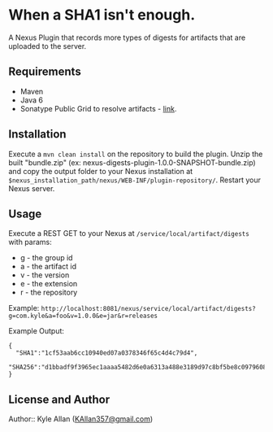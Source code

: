 # When a SHA1 isn't enough.

A Nexus Plugin that records more types of digests for artifacts that are uploaded to the server.

## Requirements

* Maven
* Java 6
* Sonatype Public Grid to resolve artifacts - [link](http://repository.sonatype.org/content/groups/sonatype-public-grid/).

## Installation

Execute a `mvn clean install` on the repository to build the plugin. Unzip the built "bundle.zip" (ex: nexus-digests-plugin-1.0.0-SNAPSHOT-bundle.zip) and copy the output folder to your Nexus installation at `$nexus_installation_path/nexus/WEB-INF/plugin-repository/`. Restart your Nexus server.

## Usage

Execute a REST GET to your Nexus at `/service/local/artifact/digests` with params:

* g - the group id
* a - the artifact id
* v - the version
* e - the extension
* r - the repository
 
Example: `http://localhost:8081/nexus/service/local/artifact/digests?g=com.kyle&a=foo&v=1.0.0&e=jar&r=releases`

Example Output:

```
{
  "SHA1":"1cf53aab6cc10940ed07a0378346f65c4d4c79d4",
  "SHA256":"d1bbadf9f3965ec1aaaa5482d6e0a6313a488e3189d97c8bf5be8c097960814a"
}
```

## License and Author

Author:: Kyle Allan (KAllan357@gmail.com)
